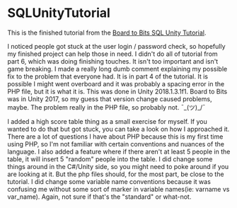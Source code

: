 # SQLUnityTutorial

This is the finished tutorial from the [Board to Bits SQL Unity Tutorial](https://www.youtube.com/playlist?list=PL5KbKbJ6Gf99mcmE1ptsn0oXO1_vnKDlS).

I noticed people got stuck at the user login / password check, so hopefully my finished project can help those in need.
I didn't do all of tutorial from part 6, which was doing finishing touches. It isn't too important and isn't game breaking.
I made a really long dumb comment explaining my possible fix to the problem that everyone had.
It is in part 4 of the tutorial. It is possible I might went overboard and it was probably a spacing error in the PHP file, but it is what it is.
This was done in Unity 2018.1.3.1f1. Board to Bits was in Unity 2017, so my guess that version change caused problems, maybe.
The problem really in the PHP file, so probably not. ¯\_(ツ)_/¯

I added a high score table thing as a small exercise for myself. If you wanted to do that but got stuck, you can take a look on how I approached it.
There are a lot of questions I have about PHP because this is my first time using PHP, so I'm not familiar with certain conventions and nuances of the language.
I also added a feature where if there aren't at least 5 people in the table, it will insert 5 "random" people into the table.
I did change some things around in the C#/Unity side, so you might need to poke around if you are looking at it. 
But the php files should, for the most part, be close to the tutorial. 
I did change some variable name conventions because it was confusing me without some sort of marker in variable names(ie: varname vs var_name).
Again, not sure if that's the "standard" or what-not.
